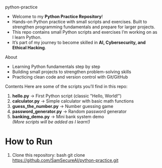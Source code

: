 python-practice
- Welcome to my **Python Practice Repository**! 
- Hands-on Python practice with small scripts and exercises. Built to strengthen programming fundamentals and prepare for larger projects. 
- This repo contains small Python scripts and exercises I’m working on as I learn Python.  
- It’s part of my journey to become skilled in **AI, Cybersecurity, and Ethical Hacking**.

About
- Learning Python fundamentals step by step  
- Building small projects to strengthen problem-solving skills  
- Practicing clean code and version control with Git/GitHub  

Contents
Here are some of the scripts you’ll find in this repo:

1. **hello.py** → First Python script (classic "Hello, World!")  
2. **calculator.py** → Simple calculator with basic math functions  
3. **guess_the_number.py** → Number guessing game  
4. **password_generator.py** → Random password generator  
5. **banking_demo.py** → Mini bank system demo  
*(More scripts will be added as I learn!)*  

# How to Run
1. Clone this repository:
   bash
   git clone https://github.com/SamSecureAI/python-practice.git
